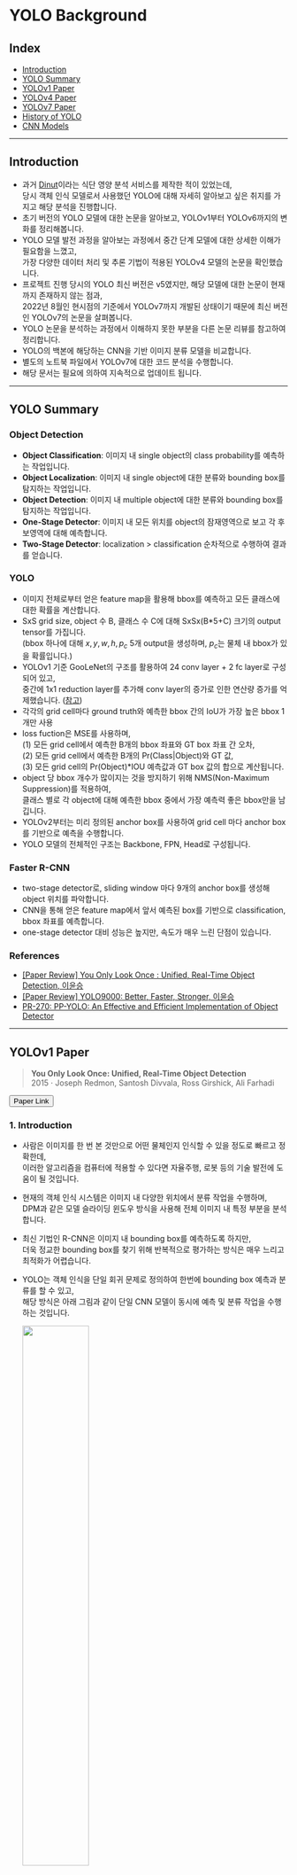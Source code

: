 # YOLO Background

## Index
- [Introduction](#introduction)
- [YOLO Summary](#yolo-summary)
- [YOLOv1 Paper](#yolov1-paper)
- [YOLOv4 Paper](#yolov4-paper)
- [YOLOv7 Paper](#yolov7-paper)
- [History of YOLO](#history-of-yolo)
- [CNN Models](#cnn-models)

---

## Introduction
- 과거 [Dinut](https://github.com/minyeamer/dinut)이라는 식단 영양 분석 서비스를 제작한 적이 있었는데,   
  당시 객체 인식 모델로서 사용했던 YOLO에 대해 자세히 알아보고 싶은 취지를 가지고 해당 분석을 진행합니다.
- 초기 버전의 YOLO 모델에 대한 논문을 알아보고, YOLOv1부터 YOLOv6까지의 변화를 정리해봅니다.
- YOLO 모델 발전 과정을 알아보는 과정에서 중간 단계 모델에 대한 상세한 이해가 필요함을 느꼈고,   
  가장 다양한 데이터 처리 및 추론 기법이 적용된 YOLOv4 모델의 논문을 확인했습니다.
- 프로젝트 진행 당시의 YOLO 최신 버전은 v5였지만, 해당 모델에 대한 논문이 현재까지 존재하지 않는 점과,   
  2022년 8월인 현시점의 기준에서 YOLOv7까지 개발된 상태이기 때문에 최신 버전인 YOLOv7의 논문을 살펴봅니다.
- YOLO 논문을 분석하는 과정에서 이해하지 못한 부분을 다른 논문 리뷰를 참고하여 정리합니다.
- YOLO의 백본에 해당하는 CNN을 기반 이미지 분류 모델을 비교합니다.
- 별도의 노트북 파일에서 YOLOv7에 대한 코드 분석을 수행합니다.
- 해당 문서는 필요에 의하여 지속적으로 업데이트 됩니다.

---

## YOLO Summary

### Object Detection
- **Object Classification**: 이미지 내 single object의 class probability를 예측하는 작업입니다.
- **Object Localization**: 이미지 내 single object에 대한 분류와 bounding box를 탐지하는 작업입니다.
- **Object Detection**: 이미지 내 multiple object에 대한 분류와 bounding box를 탐지하는 작업입니다.
- **One-Stage Detector**: 이미지 내 모든 위치를 object의 잠재영역으로 보고 각 후보영역에 대해 예측합니다.
- **Two-Stage Detector**: localization > classification 순차적으로 수행하여 결과를 얻습니다.

### YOLO
- 이미지 전체로부터 얻은 feature map을 활용해 bbox를 예측하고 모든 클래스에 대한 확률을 계산합니다.
- SxS grid size, object 수 B, 클래스 수 C에 대해 SxSx(B*5+C) 크기의 output tensor를 가집니다.   
  (bbox 하나에 대해 $x,y,w,h,p_c$ 5개 output을 생성하며, $p_c$는 물체 내 bbox가 있을 확률입니다.)
- YOLOv1 기준 GooLeNet의 구조를 활용하여 24 conv layer + 2 fc layer로 구성되어 있고,   
  중간에 1x1 reduction layer를 추가해 conv layer의 증가로 인한 연산량 증가를 억제했습니다. ([참고](https://zzsza.github.io/data/2018/05/14/cs231n-cnn/))
- 각각의 grid cell마다 ground truth와 예측한 bbox 간의 IoU가 가장 높은 bbox 1개만 사용
- loss fuction은 MSE를 사용하며,   
  (1) 모든 grid cell에서 예측한 B개의 bbox 좌표와 GT box 좌표 간 오차,   
  (2) 모든 grid cell에서 예측한 B개의 $\text{Pr(Class|Object)}$와 GT 값,   
  (3) 모든 grid cell의 $\text{Pr(Object)*IOU}$ 예측값과 GT box 값의 합으로 계산됩니다.
- object 당 bbox 개수가 많이지는 것을 방지하기 위해 NMS(Non-Maximum Suppression)를 적용하여,   
  클래스 별로 각 object에 대해 예측한 bbox 중에서 가장 예측력 좋은 bbox만을 남깁니다.
- YOLOv2부터는 미리 정의된 anchor box를 사용하여 grid cell 마다 anchor box를 기반으로 예측을 수행합니다.
- YOLO 모델의 전체적인 구조는 Backbone, FPN, Head로 구성됩니다.

### Faster R-CNN
- two-stage detector로, sliding window 마다 9개의 anchor box를 생성해 object 위치를 파악합니다.
- CNN을 통해 얻은 feature map에서 앞서 예측된 box를 기반으로 classification, bbox 좌표를 예측합니다.
- one-stage detector 대비 성능은 높지만, 속도가 매우 느린 단점이 있습니다.

### References
- [[Paper Review] You Only Look Once : Unified, Real-Time Object Detection, 이윤승](https://youtu.be/O78V3kwBRBk)
- [[Paper Review] YOLO9000: Better, Faster, Stronger, 이윤승](https://youtu.be/vLdrI8NCFMs)
- [PR-270: PP-YOLO: An Effective and Efficient Implementation of Object Detector](https://youtu.be/7v34cCE5H4k)

---

## YOLOv1 Paper

> **You Only Look Once: Unified, Real-Time Object Detection**   
> 2015 · Joseph Redmon, Santosh Divvala, Ross Girshick, Ali Farhadi

<a href="https://arxiv.org/pdf/1506.02640v5.pdf"><button type="button" class="btn btn-primary">Paper Link</button></a>

### 1. Introduction
- 사람은 이미지를 한 번 본 것만으로 어떤 물체인지 인식할 수 있을 정도로 빠르고 정확한데,   
  이러한 알고리즘을 컴퓨터에 적용할 수 있다면 자율주행, 로봇 등의 기술 발전에 도움이 될 것입니다.
- 현재의 객체 인식 시스템은 이미지 내 다양한 위치에서 분류 작업을 수행하며,   
  DPM과 같은 모델 슬라이딩 윈도우 방식을 사용해 전체 이미지 내 특정 부분을 분석합니다.
- 최신 기법인 R-CNN은 이미지 내 bounding box를 예측하도록 하지만,   
  더욱 정교한 bounding box를 찾기 위해 반복적으로 평가하는 방식은 매우 느리고 최적화가 어렵습니다.
- YOLO는 객체 인식을 단일 회귀 문제로 정의하여 한번에 bounding box 예측과 분류를 할 수 있고,   
  해당 방식은 아래 그림과 같이 단일 CNN 모델이 동시에 예측 및 분류 작업을 수행하는 것입니다.

  <img src="../.media/yolov1/figure_1.png" width="50%">

- YOLO는 Titan X GPU 환경에서 150 fps의 영상을 처리할 수 있을 정도로 빠르고,   
  전체 이미지를 한번에 분석하기 때문에 맥락을 이해할 수 있다는 장점이 있습니다.

### 2. Unified Detection
- YOLO는 객체 인식에서 분리되었던 요소들을 하나의 인공신경망으로 합침으로써,   
  전체 이미지의 feature를 사용해 각각의 bounding box를 예측하고 분류합니다.
- 해당 시스템은 이미지를 $SxS$ 그리드로 구분하고 객체의 중심점이 특정 cell에 들어오면,   
  객체를 인식했다고 판단합니다.
- 각각의 cell은 $\text{Pr(Object)}*\text{IOU}^\text{truth}_\text{pred}$ 식으로 boudning box에 대한 confidence를 예측하며,   
  truth와 pred의 합집합에 대한 교점이 같아지기 위한 confidence score를 평가합니다.
- 각각의 bounding box는 $x,y,w,h$ 및 confidence로 구성되어 있으며,   
  $(x,y)$는 객체의 중심점, $(w,h)$는 객체의 길이와 높이입니다.
- 각각의 cell은 동시에 객체의 분류에 대한 확률 $\text{Pr(Class|Object)}$을 예측하며,   
  box의 개수에 관계없이 하나의 cell에 하나의 분류를 예측합니다.

#### 2.1. Network Design
- YOLO는 CNN으로 구현되었으며, PASCAL VOC 탐지 데이터셋으로 평가했습니다.
- 앞단의 convolutional layer가 이미지로부터 feature를 추출하고, fc layer가 확률을 예측합니다.
- 전체 네트워크는 24개의 convolutional layer와 2개의 fc layer로 구성되고,   
  구조 설계에서 영향을 받은 GooLeNet의 inception 모듈을 $1x1$ 사이즈로 축소시켰습니다.
- Fast YOLO의 경우 9개의 convolutional layer와 더 적은 수의 filter를 사용합니다.

  <img src="../.media/yolov1/figure_3.png" width="80%">

#### 2.2. Training
- convolutional layer를 ImageNet의 1000개 분류를 가진 데이터셋로 사전 학습했고,   
  이 과정에서 20개의 convolutional layer와 average-pooling 및 fc layer를 사용했습니다.
- 한 주간의 학습으로 top-5 accuracy 88%를 달성했고, 모든 학습에서 Darknet 프레임워크를 사용했습니다.
- 이후 랜덤하게 초기화된 4개의 convolutional layer와 2개의 fc layer를 추가하고,   
  탐지 작업을 위해 이미지의 해상도를 ${224}\times{224}$에서 ${448}\times{448}$로 증가시켰습니다.
- leaky linear activation을 적용한 마지막 layer는 분류와 bounding box 예측을 동시에 수행하며,   
  bounding box의 $x,y,w,h$를 전체 이미지 크기에 대해 0과 1 사이로 정규화 시켰습니다.
- 최적화 편의성을 위해 sum-squared error를 사용했지만,   
  평균 precision을 최대화 하고자 했던 목적을 달성하지는 못했습니다.
- 아무 객체도 존재하지 않는 cell이 gradient에 미치는 영향을 없애기 위해   
  해당하는 cell의 confidence를 0으로 처리했습니다.
- YOLO는 각 cell마다 다수의 bounding box를 예측하지만,   
  학습 과정에서는 하나의 bounding box를 예측하는 것이 이상적이 되도록 최적화했습니다.
- 135 epochs 동안 batch size 64 및 learning rate scheduler 등을 적용해 학습했습니다.
- overfitting을 방지하기 위해 dropout과 data augmentation을 사용하였고,   
  dropout은 0.5, data augmentation은 이미지 크기의 20%에 대해 랜덤 샘플링을 적용했습니다.

#### 2.4. Limitations of YOLO
- YOLO는 bounding box를 예측하는데 특화적이지만, 최대 2개의 box와 하나의 분류만 예측할 수 있습니다.
- 또한 새의 군집에서와 같이 작은 객체에 대한 탐지가 어렵습니다.
- 새로운 비율의 이미지에 대해 일반화하기도 어려우며, 예측 과정에서 여러번 downsampling을 수행합니다.
- 마지막으로, loss function의 경우 작은 bounding box와 큰 bounding box를 동일하게 처리하여,   
  작은 box에서의 에러가 큰 box에서의 에러보다 더 큰 영향을 끼칩니다.

### 3. Comparison to Other Detection Systems
- **DPM 모델**은 feature를 추출하고 bounding box를 예측하는 파이프라인이 분리되어 있는데,   
  YOLO는 이를 하나의 CNN으로 합쳐 더욱 빠르고 정확한 결과를 도출합니다.
- **R-CNN**은 슬라이딩 윈도우 대신 잠재적인 boudning box로부터 CNN으로 feature를 추출하고,   
  SVM으로 box를 측정하며, 선형 모델로 bounding box를 평가하는 등 복잡한 파이프라인을 가지지만,   
  YOLO는 마찬가지로 이러한 과정을 합쳤고, Selective Search보다 적은 수의 boudning box를 제안합니다.
- **Deep MultiBox**는 R-CNN과 다르게 Selective Search 대신 CNN을 사용하지만,   
  YOLO와 다르게 보편적인 객체 인식을 수행하지는 못합니다.
- **MUltiGrasp**는 YOLO의 grid 접근 방식의 기반이 되는 시스템이지만,   
  단지 객체의 존재 여부만 감지할 수 있고, 영역의 크기나 위치 등은 예측할 수 없습니다.

### 4. Experiments

#### 4.1. Comparison to Other Real-Time Systems

- 실시간 감지 성능을 평가하기 위해 30Hz 또는 100Hz 환경에서의 DPM과 YOLO를 비교하였고,   
  Fast YOLO기준 52.7%로 기존 26.1% 대비 2배의 정확도 증가, YOLO의 경우 63.4%의 정확도를 보였습니다.
- VGG-16을 사용해서 학습을 시도하기도 했는데, YOLO보다 높은 정확도가 나타났지만 매우 느린 속도를 보였습니다.
- DPM에서 적은 수준의 mAP의 감소만 가지고 높은 속도를 이끌어낸 Fastest DPM의 경우에도   
  여전히 인공신경망 대비 낮은 정확도를 보였습니다.
- R-CNN을 개선한 R-CNN Minus R이나 Fast R-CNN 또한 실시간으로 사용하기엔 부족한 모습을 보였고,   
  가장 높은 FPS를 보인 모델 조차 YOLO 대비 3배 낮은 FPS로 비슷한 정확도를 보였습니다.

  <img src="../.media/yolov1/table_1.png" width="50%">

### 5. Real-Time Detection In The Wild
- YOLO의 빠르고 정확한 객체 인식기로서의 성능을 검증하기 위해 웹캠에 연결하여 실시간 성능을 확인했습니다.
- YOLO는 개별적으로 이미지를 처리하여 웹캠을 추적 시스템처럼 작동시키게 했습니다.

### 6. Conclusion
- 통합된 객체 인식 모델 YOLO는 구조적으로 만들기 쉽고 전체 이미지를 직접적으로 학습합니다.
- 분류기 기반 접근 방식과 다르게 YOLO는 인식 성능과 직접적으로 연관된 loss function을 사용하여 학습합니다.
- Fast YOLO는 일반적인 목적의 빠른 객체 탐지기로 실시간 객체 탐지에서 SOTA를 추구합니다.

---

## YOLOv4 Paper

> **YOLOv4: Optimal Speed and Accuracy of Object Detection**   
> 2020 · Alexey Bochkovskiy, Chien-Yao Wang, Hong-Yuan Mark Liao

<a href="https://arxiv.org/pdf/2004.10934.pdf"><button type="button" class="btn btn-primary">Paper Link</button></a>

### 1. Introduction
- CNN 기반 객체 탐지기의 대부분은 주차 공간 탐색 같은 추천 시스템에만 활용됩니다.
- 실시간 객체 인식 성능을 높인다면 단순히 추천 시스템에 도움을 주는 것이 아니라,   
  stand-alone으로 작업을 수행하면서 사람의 작업을 덜어줄 수 있습니다.
- 최신 인공신경망은 mini-batch와 많은 수의 GPU를 요구해 실시간으로 사용되지 않는데,   
  이러한 문제점을 개선해 전통적인 GPU 환경에서도 실시간으로 동작할 수 있는 모델을 제안합니다.
- 주요 목표는 생성 시스템에서 객체 인식의 처리 속도를 높이고 병렬로 최적화를 수행하는 것입니다.
- 전통적인 GPU 환경에서도 실시간으로 학습하고 테스트하며, 객체 인식 결과를 확신할 수 있기를 희망하며,   
  YOLOv4에 대한 결과는 아래 그림과 같습니다.

  <img src="../.media/yolov4/figure_1.png" width="50%">

## 2. Related Works

### 2.1. Object Detection

<img src="../.media/yolov4/figure_2.png" width="70%">

- **Backbone**: input을 feature map으로 변형하는 부분으로, pre-trained 모델을 주로 사용합니다.
- **Neck**: backbone과 head를 연결하는 부분으로, feature map에 대한 정제를 수행합니다.
- **Head**: feature map의 location 작업이 진행됩니다. (predicting classes, bounding box 등)
- **Dense Prediction**: prediction과 bounding box를 함께 수행합니다. (one-stage detector, YOLO 등)
- **Sparse Prediction**: prediction과 bounding boxes를 구분하여 수행합니다. (Two-Stage Detector)

### 2.2. Bag of Freebies (BoF)

- BoF는 inference cost 증가 없이 accuracy를 향상시키기 위한 기법입니다.
- **Data Augmentation**: input 이미지에 변화를 주어 환경 변화에 영향을 덜 받는 모델을 설계했습니다.
- **Normalization**: one-hot 표현식으로 상관관계를 표시하기 어렵기 때문에 label smoothing을 활용했습니다.
- **Object Function**: 전통적인 MSE 대신 ground truth를 기반으로 계산하는 IoU loss를 활용했습니다.

### 2.3. Bag of Specials (BoS)

- BoS는 inference cost를 조금만 증가시키면서 객체 감지에 대한 accuracy를 획기적으로 향상시킬 수 있는 기법입니다.
- **SPP**: SPM을 CNN과 결합시켜 bag-of-word 대신 max-pooling 과정을 거치게하는 기법입니다.
- **SPM**: 이미지 상에서 feature를 추출해 빈도수를 파악하는 기법입니다. (bag-of-word와 유사)
- **Attention Module**: SE, SAM 등이 있습니다.
- **Feature Integration**: SFAM, ASFF, BiFPN 등이 있습니다.
- **Activation Function**: LReLU, PReLU, Mish 등이 있습니다.
- **Post-Preprocessing**: NMS, DIoU NMS가 있습니다.

## 3. Methodology

### 3.1. Selection of architecture

- CSPDarknet53 (backbone), SPP (additional module), PANet (neck), YOLOv3 (head)

### 3.2. Selection of BoF and BoS

- Swish, Mish (activations), DIoU (bbox regression loss), CutMix (data augmentation),   
DropBlock (regularization method), CBN (normalization), CSP (skip-connections)

### 3.3. Additional improvements

- SAT (data augmentation), genetic algorithms (HPO),   
modified SAM, modified PAN, Cross mini-Batch Normalization (modified existing methods)

  <table align="center" style="border:hidden!important;">
  <tr>
    <td>
      <img src="../.media/yolov4/figure_5.png"/>
    </td>
    <td>
      <img src="../.media/yolov4/figure_6.png"/>
    </td>
  </tr>
  </table>

- **Mosaic**: 여러 이미지를 붙여서 한 장의 이미지로 사용해 적은 batch로 많은 이미지를 학습시키는 효과를 발생시킵니다.

  <img src="../.media/yolov4/figure_3.png" width="50%">

### 3.4. YOLOv4

- BoF와 BoS를 backbone과 detector에 대해 각각 나누어 설정했습니다.

## 4. Experiments

### 4.2. Influence of different features on Classifier training

- CSPResNeXt-50 backbone 기준에서,   
  CutMix, Mosaic, Label Smoothing, Mish 적용 시 가장 높은 성능이 발생했습니다.
- CSPDarknet-53 backbone에 동일한 기법을 적용했을 시 CSPResNeXt-50 보다 약간 떨어지는 성능을 보였습니다.

  <table align="center" style="border:hidden!important;">
  <tr>
    <td>
      <img src="../.media/yolov4/table_2.png"/>
    </td>
    <td>
      <img src="../.media/yolov4/table_3.png"/>
    </td>
  </tr>
  </table>

### 4.3. Influence of different features on Detector training

- Eliminate grid sensitivity, Mosaic, IoU threshold, Genetic algorithms, Optimized Anchors,   
  그리고 GIoU 또는 CIoU를 적용했을 시 가장 높은 성능을 보였습니다.

  <table align="center" style="border:hidden!important;">
  <tr>
    <td>
      <img src="../.media/yolov4/table_4_initial.png"/>
    </td>
    <td>
      <img src="../.media/yolov4/table_4.png"/>
    </td>
  </tr>
  </table>

- SPP와 SAM 모듈을 적용했을 때 가장 높은 성능을 보였습니다.

  <table align="center" style="border:hidden!important;">
  <tr>
    <td>
      <img src="../.media/yolov4/table_5_initial.png"/>
    </td>
    <td>
      <img src="../.media/yolov4/table_5.png"/>
    </td>
  </tr>
  </table>

### 4.4. Influence of different backbones and pretrained weightings on Detector training

- CSPResNeXt-50 모델이 CSPDarknet-53 모델보다 classification 성능은 더 좋았지만,   
detection 성능은 CSPDarknet-53 모델이 더 우수한 것으로 확인되었습니다.

  <img src="../.media/yolov4/table_6.png" width="50%" />

- CSPResNeXt-50 모델은 mini-batch를 8에서 4로 줄일 시 성능 하락이 보이지만,
CSPDarknet-53 모델에선 mini-batch를 줄여도 성능 차이가 나타나지 않았습니다.

  <img src="../.media/yolov4/table_7.png" width="50%" />

### 5. Results
- 다른 객체 인식 SOTA와 비교했을 때, YOLOv4는 매우 빠르고 정확한 탐지 성능을 보여주었습니다.
- 서로 다른 구조의 GPU 환경에서 추론 시간을 검증하기 위해 Maxwell, Pascal, Volta를 적용해 비교했습니다.

### 6. Conclusions
- 8-16GB VRAM의 전통적인 GPU 환경에서도 사용할 수 있으면서 빠르고 정확하기까지 한 SOTA 탐지기를 제시했습니다.
- anchor 기반의 객체 인식에 대한 효과를 증명했으며,   
  정확도를 높이기 위해 적용한 다양한 기법에 대한 연구 결과는 후속 연구에 있어 큰 도움이 될 것입니다.

---

## YOLOv7 Paper

> **YOLOv7: Trainable bag-of-freebies sets new state-of-the-art for real-time object detectors**   
> 2022 · Chien-Yao Wang, Alexey Bochkovskiy, Hong-Yuan Mark Liao

<a href="https://arxiv.org/pdf/2207.02696v1.pdf"><button type="button" class="btn btn-primary">Paper Link</button></a>

### 1. Introduction
- 실시간 객체 인식은 컴퓨터 비전 분야에서 잘 알려진 주제이며,   
  이러한 작업은 모바일 기기의 CPU, GPU, 또는 NPU 등에서 수행됩니다.
- 위와 같은 edge device에서는 다양한 연산 방식의 속도를 높이는데 주목하는데,   
  해당 논문에서는 모바일 GPU 및 클라우드 내 edge GPU device에서 사용가능한 객체 탐지기를 제안합니다.
- 최근의 연구에서는 edge CPU에서의 속도를 높이기 위한 목적의 MCUNet과 NanoDet,   
  다양한 GPU에서 속도를 높이기 위한 YOLOX와 YOLOR 등이 존재하며,   
  CPU 환경 모델의 기반으로는 MobileNet, ShuffleNet, GhostNet 등이 사용되고,   
  GPU 환경 모델의 기반으로는 ResNet, DarkNet, DLA, CSPNet 등이 사용됩니다.
- 하지만, 해당 논문에서는 추론 시간의 증가 없이 객체 인식의 정확도를 높일 수 있는 최적화 방식에 집중하여,   
  trainable bag-of-freebies라는 최적화 모듈을 제시합니다.
- 네트워크 학습에서 re-parameterization과 dynamic label assignemnt의 중요성이 강조되고 있는데,   
  이 역시 다뤄지면서 동시에, 해당 방식을 사용함에 있어 발생한 문제에 대해 논의해 볼 것입니다.
- re-parameterization의 경우 역전파 개념을 가지고 서로 다른 네트워크에서 적용시키기 위한 전략에 대해 분석하며,   
  dynamic label assignment는 어떻게 dynamic target을 여러 브랜치에 할당할지에 대해 다뤄봅니다.

### 2. Related work

#### 2.1. Real-time object detectors
- 객체 인식에서 SOTA는 주로 YOLO를 기반으로 하며, (1)빠른 네트워크 구조, (2)효과적인 feature integration,   
  (3)정확한 탐지 기법, (4)robust loss function, (5)효과적인 label 할당 및 (6)학습 기법의 특징을 가집니다.
- 해당 논문에서는 self-supervies 학습이나 knowledge distillation 보다는,   
  위 (4),(5),(6)과 연관된 trainable bag-of-freebies를 다룹니다.

#### 2.2. Model re-parameterization
- model re-parameterization은 여러 계산 모듈을 하나의 추론 단계로 합치는 것으로,   
  ensemble 중 module-level ensemble 및 model-level ensemble로 분류할 수 있습니다.
- model-level ensemble에는 여러 모델과 여러 학습 데이터를 학습한 결과 weight를 평균내는 것과,   
  서로 다른 반복 횟수 별 모델 가중치의 평균으로 동작하는 것입니다.
- module-level ensemble은 인기있는 연구 주제로 하나의 모듈을 여러 브랜치 모듈로 나눠 학습하고,   
  추론 과정에서 브랜치 모듈을 하나로 통합하는 것입니다.

#### 2.3. Model scaling
- model scaling은 컴퓨팅 환경에 맞춰 이미 설계된 모델을 늘리거나 축소시키는 것입니다.
- 입력 이미지 크기, 레이어 수, 채널 수, feature pyramid 수 등의 요소를 사용하여,   
  파라미터, 연산 능력, 추론 시간, 정확도 간에 최적의 trade-off를 수행합니다.
- Network Architecture Search(NAS)가 대표적인 model scaling 기법으로,   
  자동으로 환경에 맞춘 scaling 요소를 찾아낼 수 있지만, 높은 연산 비용이 발생하는 단점이 있습니다.
- DenseNet, VoVNet 같이 합쳐진 모델은 scale을 조정할 때 일부 레이어의 입력 너비가 변경하는데,   
  제안된 아키텍처가 concatenation-based model이기 때문에 새로운 복합 scaling 기법을 설계해야 합니다.

### 3. Architecture

#### 3.1. Extended efficient layer aggragation networks
- 효과적인 아키텍처를 설계하는데 있어 주요 고려사항은 파라미터 수, 연산량, 연산 집적도 입니다.
- Ma *et al.*는 메모리 접근 속도로부터 입력/출력 채널 비율, 아키텍처 브랜치 수,   
  요소 별 연산에 따른 네트워크 추론 속도 변화를 분석했습니다.
- Doller *et al.*는 model scaling 수행 시 활성화 함수를 추가로 고려했습니다.
- CSPVoVNet은 VoVNet의 변형으로 서로 다른 가중치의 layer가 다양한 feature를 학습할 수 있도록   
  gradient를 분석하며, 이것은 추론이 더 빠르고 정확해지는 것을 설명합니다.
- 효율적인 네트워크를 설계하는 전략에 대한 고민 끝에 가장 짧거나 긴 gradient path를 제어하여,   
  더 깊은 네트워크가 효과적으로 학습하고 수렴되게 할 수 있게 되었습니다.
- ELAN에서 위와 같은 과정을 기반으로한 Extended-ELAN(E-ELAN) 또한 해당 논문에서 제시됩니다.
- E-ELAN은 transition 계층의 변화 없이 단지 연산 블록의 구조만 변경시키지만,   
  연산 계층의 모든 블록에 same group parameter와 channel multiplier를 적용시켜 볼 것입니다.

#### 3.2. Model scaling for concatenation-based models
- model scaling의 주 목적은 모델의 일부를 수정해 서로 다른 요구 속도에 맞게 scale을 조정하는 것입니다.
- PlainNet 또는 ResNet과 같은 구조에서 scaling up 또는 scaling down이 실행되어도,   
  입력 차수와 출력 차수가 변하지 않지만, concatenation-based 구조에서는 Figure 3과 같은 변화가 발생합니다.
- 때문에, concatenation-based 모델에서 각각의 scaling 요소를 개별적으로 분석할 수 없기에,   
  depth의 변화에 따라 output channel을 고려하는 것과 같은 복합적인 model scaling을 제안해야 합니다.
- 제안될 복합 scaling 기법은 초기 설계 시의 특성을 유지하면서 최적의 구조를 유지할 수 있게 합니다.

  <img src="../.media/yolov7/figure_3.png" width="80%">

### 4. Trainable bag-of-freebies

#### 4.1. Planned re-parameterized convolution
- RepConv가 VGG에서 뛰어난 성능을 달성했지만, ResNet 및 DenseNet에 적용했을 시,   
  정확도가 크게 감소했습니다.
- re-parameterized convolution이 어떻게 다른 네트워크와 연결되는지 분석하기 위해,   
  planned re-parameterized 모델을 설계했습니다.
- RepConv와 다른 아키텍처와의 조합을 분석했을 때,   
  RepConv의 identity connection이 ResNet의 잔차와 DenseNet의 concatenation을 파괴하여   
  서로다른 feature 맵에 더 다양한 gradient를 제공한다는 것을 발견했습니다.
- 이러한 이유로 RepConv를 identity connection 없이 설계했을 때,   
  residual 및 concatenation 레이어가 re-parameterized convolution으로 대체됩니다.

#### 4.2. Coarse for auxiliary and fine for lead loss
- deep supervision은 DNN 학습에서 자주 사용되는 기술로,   
  네트워크의 중간에 auxiliary head를 추가하고, 보조적인 loss를 지표로하여 얕은 네트워크를 구성하는 것입니다.
- ResNet이나 DenseNet 같은 쉽게 수렴되는 아키텍처에서 deep supervision은,   
  많은 작업에서 효과적으로 모델의 성능을 향상시킬 수 있습니다.
- label assignment의 경우 과거엔 ground truch에 영향을 받아 규칙에 따라 hard label을 생성했지만,   
  최근엔 예측 결과의 품질과 분포를 ground truth와 함께 고려하여 soft label을 생성에 대한 최적화를 수행합니다.
- deep supervision은 auxiliary head나 lead head에 관계없이 대상을 학습해야 하는데,   
  soft label을 두 가지 head에 어떻게 할당할 것인지에 의문을 가지게 되었습니다.
- 이에 대한 해결책은 Figure 5에서 표현된 것과 같이, auxiliary head와 lead head를 분리하여,   
  각각의 예측 결과와 ground truth를 활용해 label assignment를 수행하는 것입니다.
- **lead head guided label assginer**는 주로 lead head의 예측 결과에 기반해 soft label을 생성하며,   
  이러한 soft label은 auxiliary head 및 label head의 target training model로 사용됩니다.
- **coarse-to-fine lead head guided label assigner**는 위와 동일하게 soft label을 생성하지만,   
  그 과정에서 coarse label과 fine label이라는 두 가지의 soft label을 생성합니다.
- find label은 기본적인 soft label이고, coarse label은 grid를 positive target으로 다루도록 생성됩니다.

### 5. Experiments

#### 5.1. Experimental setup
- Microsoft COCO 데이터셋을 사용하여 객체 인식 실헙과 검증을 수행합니다.
- 모든 모델은 pre-trained가 아닌 새로운 모델이며, 2017 데이터셋으로 SOTA 결과를 비교합니다.

#### 5.2. Baselines

<img src="../.media/yolov7/table_1.png" width="80%">

- Table 1과 같이 이전 버전의 YOLO와 YOLOR을 baseline으로 선택하여 YOLOv7과 비교했습니다.
- YOLOv4 대비 YOLOv7의 파라미터 수는 75%, 연산량은 36% 낮은 반면, AP는 1.5% 높게 나왔습니다.
- YOLOR-CSP에 비교해도 파라미터 수가 43%, 연산량이 36% 적으면서, 0.4%의 AP 증가가 있었습니다.
- tiny 모델과 클라우드 GPU 모델 역시 상대적으로 경량화된 구조에 같거나 높은 AP를 나타냈습니다.

#### 5.3. Comparison with state-of-the-arts

<img src="../.media/yolov7/table_2.png" width="80%">

- Table 2와 같이 일반적인 GPU와 모바일 GPU에 대한 객체 인식 SOTA 모델을 비교했습니다.
- speed와 accuracy는 trade-off 관계에 있는 것을 인지하고 비교를 진행했고,   
  YOLOv7-tiny-SiLU와 YOLOv5-N6을 비교했을 때 127 FPS 더 빠르고 10.7% 더 정확했습니다.
- YOLOv7-X의 경우 YOLOv5-X6와 비슷한 크기면서 31 FPS 더 빠른 속도를 보였습니다.
- YOLOv7-D6의 속도는 YOLOR-E6와 비슷했지만, AP가 0.8% 증가했습니다.

#### 5.4. Ablation study
- 서로 다른 크기의 모델에 대해 scaling up한 결과를 비교했고,   
  compound scaling 기법을 width만 증가시키는 다른 기법과 비교했을 때,   
  적은 파라미터 수와 연산량에 비해 0.5%의 AP 상승이 확인되었습니다.
- planned re-parameterized 모델을 검증하기 위해,   
  concatenation-based 모델으로 3-stacked ELAN, residual-based model으로 CSPDarknet을 사용했고,   
  planned re-parameterized 모델이 전반적으로 높은 AP를 보여줌을 확인했습니다.
- lead head와 auxiliary head에 대한 label assignment를 비교했을 때,   
  base 대비 전반적인 성능 향상이 있었으며, coarse label을 적용한 경우가 최고의 성능을 보였습니다.

### 6. Conclusions
- 새로운 실시간 객체 인식 아키텍처와 model scaling 기법을 제안했습니다.
- 연구 과정에서 re-parameterized module 및 dynamic label assignment에 대한 문제점을 발견했고,   
  객체 인식 정확도를 높이는 trainable bag-of-freebies 기법을 제안해 문제를 해결하려 했습니다.
- YOLOv7는 SOTA를 달성했습니다.

---

## History of YOLO

> YOLOv1 to YOLOv6

### Basic Working of YOLO
- YOLO는 객체 인식에 대한 mAP(mean average precision)을 최대화하기 위한 목적으로 학습하며,   
  전반적인 구조는 3개의 요소 Backbone, Neck, Head로 구성되어 있습니다.
- Backbone은 시각적인 feature를 추출하는 CNN으로 ResNet, VGG, EfficientNet 등이 사용됩니다.
- Neck은 예측 단계 전에 특징들을 blending하기 위한 목적의 계츠응로 FPN, PAN, Bi-FPN 등이 있습니다.
- Head는 neck에서 처리된 feature를 가지고 회귀를 통해 bounding box 예측과 분류를 수행합니다.

### YOLOv1
- 최초의 YOLO는 2015년 Joseph Redmon으로부터 제안된 [논문](https://arxiv.org/pdf/1506.02640.pdf)으로부터 시작되었습니다.
- R-CNN의 느린 속도를 개선하기 위해 단순한 구조의 YOLO을 생성하였고 실제로 45 FPS에 대해 63.4 mAP를 보였습니다.
- YOLO는 이미지를 무수한 grid로 나누고 각 grid에서 객체가 존재할 확률을 계산했습니다.

### YOLOv2
- YOLOv2는 2016년 Joseph Redmon과 Ali Farhadi의 두번째 [논문](https://arxiv.org/pdf/1612.08242.pdf)에서 제안되었습니다.
- 이떄 명명된 YOLO9000은 9000개의 분류를 탐지할 수 있다는 의미로 이전보다 더욱 나은 성능을 보였습니다.
- YOLOv2의 경우 VOC 2012 데이터셋에 대해 78.6 mAP를 보였고, 이는 다른 객체 인식 모델과 비교해 월등한 성능입니다.
- YOLOv2는 anchor box라는 개념을 제시했는데 이는 미리 정해진 크기와 비율을 가진 bounding box로,   
  예측된 bounding box와 anchor box의 IoU를 비교하여 계산하여 IoU가 theshold처럼 사용되게 합니다.
- anchor box의 개수와 형태는 K-means clustering을 활용해 데이터셋에 따라 적절하게 결정됩니다.
- 다양한 비율에 적용하기 위해 학습 과정에서 랜덤으로 이미지에 대해 resizing을 수행합니다.
- robust 방식을 적용해 bounding box가 존재하는 COCO 데이터셋과 bounding box가 없는 ImageNet 데이터셋을 사용하여,   
  라벨이 없는 이미지에 대해선 분류 에러만 처리하도록 했습니다.
- 추론 속도는 200 FPS에 대해 75.3 mAP를 달성했고, darknet19 아키텍처가 사용되었습니다.

### YOLOv3
- YOLOv3는 2018년 Joseph Redmon과 Ali Farhadi의 세번째 [논문](https://arxiv.org/pdf/1804.02767.pdf)에서 제안되었습니다.
- YOLOv3-320은 22 mili초 동안 28.2 mAP를 보였고, 이는 SSD 객체 탐지 기술보다 3배 빠른 속도입니다.
- YOLOv3는 fc 또는 pooling layer없이 75개의 convolutional layer로 구성되어 모델 사이즈가 크게 감소했습니다.
- FPN이 feature extractor로 사용되어 단일 이미지에서 types, forms, sizes 등의 특징을 잡아내 합칩니다.
- logistic classifier와 activation을 적용해 RetinaNet-50보다 높은 accuracy를 달성했습니다.
- backbone에서 YOLOv3는 Darknet53 아키텍처를 사용합니다.

### YOLOv4
- YOLOv4부터는 Joseph Redmon이 더이상 참여하지 않게 되었는데,   
  대신 2020년 Alexey Bochkovskly에 의한 새로운 [논문](https://arxiv.org/pdf/2004.10934.pdf)을 통해 제안되었습니다.
- YOLOv4는 efficientDet과 ResNext50과 같은 탐지 모델보다 높은 성능을 보였고,   
  YOLOv3와 같은 Darknet53을 backbone으로 사용했습니다.
- YOLOv4는 시간의 증가 없이 accuracy를 상승시키는 bag of freebies와,   
  약간의 시간 증가를 통해 accuracy를 크게 향상시키는 bag of specials를 적용했습니다.
- 이를 통해 62 FPS에 대해 43.5 mAP를 보였습니다.
- Bag of Freebies(BOF)로는 CutMix 같은 데이터 증강 기법, IoU 등의 bounding box regression loss,   
  dropout 등의 규제, mini-batch 등의 정규화가 사용되었습니다.
- Bag of Specials(BOS)로는 feature map을 생성하는 SAM, 객체를 그룹화하여 동시에 여러 개의 bounding box를 얻는 NMS,   
  ReLU와 같은 non-linear activation functions, WRC 또는 CSP와 같은 Skip-Connections가 사용되었습니다.

### YOLOv5
- YOLOv5는 YOLOv4 소개 후 얼마 지나지 않은 2020년 Ultranytics라는 기업으로부터 발표되었지만,   
  아직까지 논문이 제시되지 않았고 YOLOv3를 PyTorch로 구현한 것에 불과하다는 평가를 받습니다.
- 공식 논문이 존재하지 않아 성능을 보장받지는 못했으며,   
  상대적으로 적은 계산 비용에 대해 다른 YOLO 모델과 비슷한 55.6 mAP를 달성했습니다.

### YOLOv6
- YOLOv6도 마찬가지로 모델 구조의 변화만 가지고 2021년에 업데이트되었습니다.
- 이전 버전과의 차이점은 모델이 더 깊어졌고, head가 기존 3개에서 4개 scale로 변경되었다는 점입니다.
- 학습 시 Mosaic, Mixup, Copy & Paste를 수행합니다.
- loss 역시 동일하게 boundary box에 대한 loss로 CIoU loss를 사용하고,   
  classification과 confidence에 대한 loss로 binary cross entropy 및 focal loss를 사용합니다.
- nano 버전이 생겨났으며, YOLOv4의 tiny 모델에 비해 training 및 inference 속도 모두 향상되었습니다.

### Summary
- YOLOv2부터 anchor box가 도입되었으며, K-means clustering으로 optimal한 크기와 개수를 정해줍니다.
- 또한, YOLOv2부터 fc layer가 사라져, 다양한 크기의 input을 넣을 수 있게 되었습니다.
- YOLOv3에서는 3개 scale로 예측하면서 small object를 잘 못찾는 문제를 개선했습니다.
- YOLOv4에서는 Mosaic, MixUp 등 다양한 증강 기법을 적용하여 성능을 향상시켰습니다.
- 또한, YOLOv4에서는 CSP layer를 활용하여 정확도는 향상시키되, 속도를 감소시켰습니다.
- YOLOv4까지는 Darknet 기반의 backbone을 사용했지만, YOLOv5부터 PyTorch로 구성된 backbone을 사용합니다.
- YOLOv6부터는 3개 scale 탐지를 4개로 늘려 더욱 다양한 크기의 객체를 탐지할 수 있게 되었습니다.
- 추가적으로 PP-YOLO, Scaled-YOLOv4, YOLOR, YOLOX 등의 모델이 있습니다.

### References
- [A Brief History of YOLO Object Detection Models From YOLOv1 to YOLOv5](https://machinelearningknowledge.ai/a-brief-history-of-yolo-object-detection-models/)
- [Object Detection이란? Object Detection 용어정리](https://leedakyeong.tistory.com/entry/Object-Detection이란-Object-Detection-용어정리)
- [[Object Detection(객체 검출)] YOLO v1 : You Only Look Once](https://leedakyeong.tistory.com/entry/Object-Detection객체-검출-딥러닝-알고리즘-history-및-원리)
- [YOLO v1 ~ v6 비교(1)](https://leedakyeong.tistory.com/entry/Object-Detection-YOLO-v1v6-비교)
- [YOLO v1 ~ v6 비교(2)](https://leedakyeong.tistory.com/entry/Object-Detection-YOLO-v1v6-비교2)

---

## CNN Models

<img src="https://theaisummer.com/static/dfad9981c055b1ba1a37fb3d34ccc4d8/a1792/deep-learning-architectures-plot-2018.png">

<br>

### Summary

<table>
  <tr><th width="33%" align="center">CNN</th><th width="33%" align="center">LeNet</th><th width="33%" align="center">AlexNet</th></tr>
  <tr>
    <td align="center">filter를 이용해 feature map 생성</td>
    <td align="center">MNIST 데이터셋을 이용해 학습</td>
    <td align="center">2개의 GPU로 병렬 처리</td>
  </tr>
  <tr><th align="center">VGGNet</th><th align="center">Network in Network</th><th align="center">GooLeNet</th></tr>
  <tr>
    <td align="center">작은 filter를 여러 번 사용</td>
    <td align="center">Convolutional Layer에 MLP 적용</td>
    <td align="center">서로 다른 크기의 filter를 동시에 사용</td>
  </tr>
  <tr><th align="center">InceptionV2</th><th align="center">InceptionV3</th><th align="center">InceptionV4</th> </tr>
  <tr>
    <td align="center">GooLeNet에서 filter를 나누어 사용</td>
    <td align="center">가장 최적화된 Inception</td>
    <td align="center">단순하고 획일화된 구조 및<br>Skip Connection 적용</td>
  </tr>
  <tr><th align="center">ResNet</th><th align="center">MobileNet</th><th align="center">DenseNet</th></tr>
  <tr>
    <td align="center">Skip Connection</td>
    <td align="center">작은 사이즈에 최적화</td>
    <td align="center">전체 네트워크에 Skip Connection 적용</td>
  </tr>
  <tr><th align="center">SeNet</th><th align="center">ShuffleNet</th><th align="center">NasNet</th></tr>
  <tr>
    <td align="center">feature를 압축하고 다시 복원</td>
    <td align="center">pointwise 연산 시<br>channel 간 shuffle</td>
    <td align="center">cell 단위로 네트워크 조합 탐색</td>
  </tr>
  <tr><th align="center">EfficientNet</th><th align="center"></th><th align="center"></th></tr>
  <tr>
    <td align="center">작은 모델을 탐색하고 최적화</td>
    <td align="center"></td>
    <td align="center"></td>
  </tr>
</table>

### [CNN](http://yann.lecun.com/exdb/publis/pdf/lecun-89e.pdf)
- 일정한 크기의 필터를 이용해 이미지를 스캔하면서 각 데이터와 필터의 값을 곱해서 더합니다.
- 출력 데이터의 크기를 일정하게 만들기 위해 주변에 padding을 추가합니다.
- 데이터의 특징을 더 잘 추출하기 위해 텐서의 크기를 줄이는 pooling을 수행합니다.

### [LeNet](http://yann.lecun.com/exdb/publis/pdf/lecun-01a.pdf)
- MNIST 데이터셋을 이용해 학습하였고, 기존의 알고리즘보다 높은 성능을 보였습니다.

### [AlexNet](https://proceedings.neurips.cc/paper/2012/file/c399862d3b9d6b76c8436e924a68c45b-Paper.pdf)
- 얼굴, 사물인식처럼 더 복잡한 데이터를 다루기에는 부족한 컴퓨터 연산 능력을 보완하기 위해,   
  2개의 GPU를 사용해 연산 시 병렬 처리가 가능하게 한 모델입니다.
- ReLU activation function을 사용했고, 파라미터가 커짐에 따라 발생할 과적합 문제를 해결하기 위해 dropout을 적용했습니다.
- **Local Response Normalization**을 통해 인접한 채널에서 같은 위치에 있는 픽셀 n개를 정규화하여,   
  큰 input을 그대로 전달해 주변 값들이 무시되는 ReLU의 문제를 개선했습니다.
- **Data augmentation**을 적용시켜 데이터를 수평 반전 및 랜덤으로 잘라서 다양한 데이터를 생성했습니다.

### [VGGNet](https://arxiv.org/pdf/1409.1556.pdf)
- AlexNet이 5개의 conv layer를 사용한 것에 비해 VGG-16은 13개의 conv layer와 3개의 fc layer를 사용한 모델입니다.
- 3x3 필터로 여러 번 convolution 하는 것과 7x7 필터로 convolution 하는 것이 동일한 결과를 낸다고 밝혔지만,   
  여러 번 ReLU 함수를 사용하여 비선형성을 증가시키고, 학습 파라미터 수를 감소시킨다는 면에서 3x3 필터를 사용했습니다.

### Network in Network
- 기존 CNN 같은 linear conv layer 구조로는 필터가 늘어남에 따라 증가하는 연산량을 해결할 수 없어 MLP를 적용한 모델입니다.
- channel이 여러 개로 쌓인 구조에서 차원을 줄여주기 위해 1x1 conv layer를 사용합니다.

### [GooLeNet](https://arxiv.org/pdf/1409.4842.pdf)
- AlexNet보다 파라미터 수가 12개 적지만 정확도는 훨씬 높은 모델로,   
  conv filter size에 따른 위치 정보와 local region 간 trad-off 관계를 고려하여 순서 없이 한번에 사용했습니다.
- Inception module은 1x1, 3x3, 5x5 conv 및 3x3 max pooling을 동시에 수행하고 output을 merge하는데,   
  channel이 많아질수록 연산이 복잡해지는 문제를 해결하기 위해 1x1 conv로 차원을 우선 축소하고 연산을 수행합니다.
- GooLeNet은 Inception module을 여러 층 쌓은 구조이며 중간마다 auxiliary classifier network를 사용해,   
  역전파 과정에서 gradient를 증폭시켜 네트워크가 깊어짐에 따른 gradient vanishing 문제를 해결했습니다.

### [InceptionV2](https://arxiv.org/pdf/1502.03167v3.pdf)
- 기존 GooLeNet에서 연산량을 더 줄여보기 위해 기존 filter를 나누어 사용한 모델입니다.
- 5x5 conv layer를 2개의 3x3 conv layer로 대체해 파라미터 수를 25에서 18로 줄였고,   
  7x7 conv layer 역시 3개의 3x3 conv layer로 대체해 파라미터 수를 49개에서 27개로 줄였습니다.
- nxn conv layer 또한 1xn과 nx1 conv layer로 나누었고,   
  기존 GooLeNet에서 auxiliary classifier 2개 중 하나를 제거한 구조를 가집니다.

### [InceptionV3](https://arxiv.org/pdf/1512.00567.pdf)
- InceptionV2의 구조적 변화 없이 파라미터를 수정하면서 더 좋게 나온 결과를 합친 모델입니다.
- Optimzer를 RMSProp으로 변경했고, Label Smoothing을 적용해 과적합을 방지했습니다.
- 마지막 fc layer에 batch normalization을 적용한 BN-auxiliary를 사용했습니다.

### [InceptionV4](https://arxiv.org/pdf/1602.07261.pdf)
- 성능은 좋지만 구조가 복잡한 기존 Inception 모델을 개선해,   
  단순하고 획일화된 구조와 더 많은 Inception module을 사용했습니다.
- Stem > Inception-A > Reduction-A > Inception-B > Reduction-B >   
  Inception-C > Average Pooling > Dropout > Softmax로 구성되어 있습니다.
- 기존의 Inception module에 ResNet의 residual connection을 결합해 더 빠른 학습을 가능하게 했습니다.

### [ResNet](https://arxiv.org/pdf/1512.03385.pdf)
- Microsoft에서 개발한 모델로, VGG-16과 같이 convolution과 pooling의 반복을 통해,   
  특징을 추출하고 마지막에 fc layer를 통해 분류합니다.
- 이전 layer와 다음 layer를 연결하는 residual connection (skip connection)이 존재하는데,   
  동일한 연산을 하고 input을 다시 더함으로써, 기존에 학습한 정보를 보존하고 추가적으로 정보를 학습합니다.
- residual block은 층이 깊어질수록 발생하는 gradient vanishing 문제를 해결하기 위해,   
  gradient가 잘 흐를 수 있도록 skip connection을 제공하는 것으로 LSTM의 철학과 유사합니다.
- skip connection을 통해 입력 데이터와 gradient가 오갈 수 있는 통로가 늘어 ensemble과 비슷한 효과를 발생시켰고,   
  이미 배웠던 내용이 제공되기 때문에 VGG-16 대비 훈련에 소요되는 시간이 훨씬 줄어들었습니다.

### [MobileNet](https://arxiv.org/pdf/1704.04861.pdf)
- Google에서 개발한 모델로, 작은 사이즈에 최적화되어 있어 모바일 기기 등에서 동작하기에 이상적입니다.
- 사이즈가 작은 만큼 VGG-16 또는 ResNet 대비 정확도가 떨어지지만,   
  일반적인 conv layer를 활용한 모델과 비교해 9배의 계산량과 7배의 파라미터를 줄이면서 비슷한 정확도를 보입니다.

### [DenseNet](https://arxiv.org/pdf/1608.06993.pdf)
- ResNet에서 발전해 전체 네트워크의 모든 층과 통하는 지름길을 생성한 모델입니다.
- feature map을 연결하는 연산으로 add 대신 concat을 사용하는데,   
  채널 자체를 굉장히 작은 수로 줄여 feature map이 커지는 문제를 방지했습니다.

### [SeNet](https://arxiv.org/pdf/1709.01507.pdf)
- Squeeze and Excitation이라는 이름처럼 filter와 global average pooling을 적용한 텐서에,   
  오토인코더 구조처럼 reduction ratio라는 값을 통해 압축시켰다가 다시 같은 사이즈로 펼쳐내는 방식으로 증폭시킵니다.
- 위와 같은 과정의 Se block을 Inception과 ResNet과 같은 기존 네트워크에 가져다 붙여 사용합니다.

### [ShuffleNet](https://arxiv.org/pdf/1707.01083.pdf)
- MobileNet처럼 적은 파라미터 수 대비 성능을 높이기 위한 목적의 모델입니다.
- 기존 seperable convolution에서 필터별 연산에 해당하는 pointwise 연산이   
  정보의 손실을 가져오는 문제를 개선하기 위해 channel 간 정보를 섞어 정보 교류를 발생시킵니다.

### [NasNet](https://arxiv.org/pdf/1707.07012.pdf)
- 기존 NAS는 RNN Controller와 Reinforcement Learning을 활용해   
  CIFAR-10 데이터셋에 대한 최적의 네트워크를 찾아냈는데, 여기서 발생하는 비효율을 개선하기 위해   
  convolution cell이라는 단위를 먼저 추정하고 이들을 조합해 전체 네트워크를 구성했습니다.
- NAS의 layer 별 탐색에 비해 cell 별 탐색을 통해 사람이 이해할 수 있는 형태를 띄었습니다.

### [EfficientNet](https://arxiv.org/pdf/1905.11946.pdf)
- MnasNet을 통해 얻어진 EfficientNet-B0이라는 작은 모델을 주어진 task에 최적화된 구조로 수정했습니다.
- compound scaling을 통해 depth, width, resolution에 대한 파라미터 및 조건을 정의하고,   
  grid search 기법으로 alpha, beta, gamma 값을 찾아 세 가지가 같은 비율로 조정될 수 있게 했습니다.
- 파라미터 수와 연산을 줄이면서도, 기존 모델과 비슷하거나 오히려 높은 정확도를 달성했습니다.

### References
- [Inception v1,v2,v3,v4는 무엇이 다른가 (+ CNN의 역사)](https://hyunsooworld.tistory.com/40)
- [이미지 인식: 1. 이미지 분류(Image Classification)의 정의와 주요 모델 비교](https://medium.com/ddiddu-log/이미지-인식의-정의와-주요-모델-비교-1-이미지-분류-image-classification-ae7a59bfaf65)
- [CNN 주요 모델들](https://ratsgo.github.io/deep%20learning/2017/10/09/CNNs/)
- [CNN의 흐름? 역사?](https://junklee.tistory.com/111)
